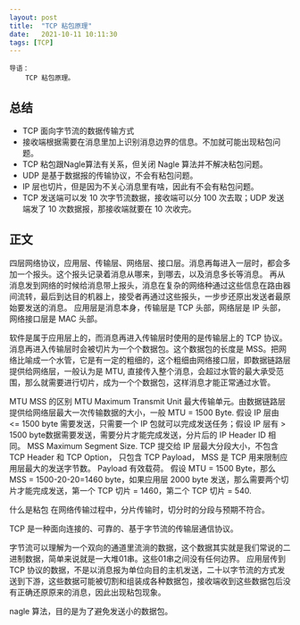 ```yaml
---
layout: post
title:  "TCP 粘包原理"
date:   2021-10-11 10:11:30
tags: [TCP]
---
```


    导语：
        TCP 粘包原理。

## 总结
+ TCP 面向字节流的数据传输方式
+ 接收端根据需要在消息里加上识别消息边界的信息。不加就可能出现粘包问题。
+ TCP 粘包跟Nagle算法有关系，但关闭 Nagle 算法并不解决粘包问题。
+ UDP 是基于数据报的传输协议，不会有粘包问题。
+ IP 层也切片，但是因为不关心消息里有啥，因此有不会有粘包问题。
+ TCP 发送端可以发 10 次字节流数据，接收端可以分 100 次去取；UDP 发送端发了 10 次数据报，那接收端就要在 10 次收完。

## 正文

四层网络协议，应用层、传输层、网络层、接口层。消息再每进入一层时，都会多加一个报头。这个报头记录着消息从哪来，到哪去，以及消息多长等消息。 再从消息发到网络的时候给消息带上报头，消息在复杂的网络种通过这些信息在路由器间流转，最后到达目的机器上，接受者再通过这些报头，一步步还原出发送者最原始要发送的消息。
应用层是消息本身，传输层是 TCP 头部，网络层是 IP 头部，网络接口层是 MAC 头部。

软件是属于应用层上的，而消息再进入传输层时使用的是传输层上的 TCP 协议。消息再进入传输层时会被切片为一个个数据包。这个数据包的长度是 MSS。把网络比喻成一个水管，它是有一定的粗细的，这个粗细由网络接口层，即数据链路层提供给网络层，一般认为是 MTU, 直接传入整个消息，会超过水管的最大承受范围，那么就需要进行切片，成为一个个数据包，这样消息才能正常通过水管。

MTU MSS 的区别
MTU Maximum Transmit Unit 最大传输单元。由数据链路层提供给网络层最大一次传输数据的大小，一般 MTU = 1500 Byte.
假设 IP 层由 <= 1500 byte 需要发送，只需要一个 IP 包就可以完成发送任务；假设 IP 层有 > 1500 byte数据需要发送，需要分片才能完成发送，分片后的 IP Header ID 相同。
MSS Maximum Segment Size. TCP 提交给 IP 层最大分段大小，不包含 TCP Header 和 TCP Option， 只包含 TCP Payload， MSS 是 TCP 用来限制应用层最大的发送字节数。
Payload 有效载荷。
假设 MTU = 1500 Byte，那么 MSS = 1500-20-20=1460 byte，如果应用层 2000 byte 发送，那么需要两个切片才能完成发送，第一个 TCP 切片 = 1460，第二个 TCP 切片 = 540.

什么是粘包
在网络传输过程中，分片传输时，切分时的分段与预期不符合。

TCP 是一种面向连接的、可靠的、基于字节流的传输层通信协议。

字节流可以理解为一个双向的通道里流淌的数据，这个数据其实就是我们常说的二进制数据，简单来说就是一大堆01串。这些01串之间没有任何边界。
应用层传到 TCP 协议的数据，不是以消息报为单位向目的主机发送，二十以字节流的方式发送到下游，这些数据可能被切割和组装成各种数据包，接收端收到这些数据包后没有正确还原原来的消息，因此出现粘包现象。

nagle 算法，目的是为了避免发送小的数据包。